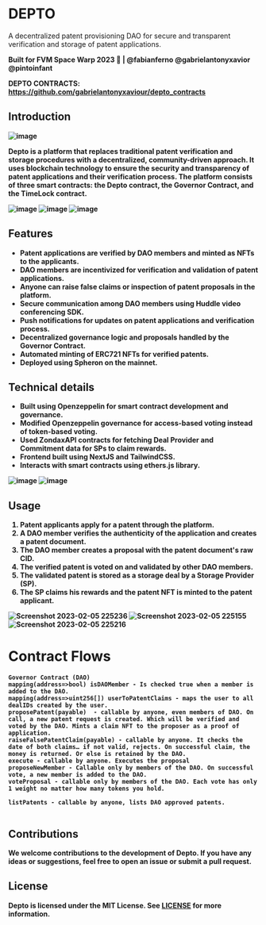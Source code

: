 # DEPTO
A decentralized patent provisioning DAO for secure and transparent verification and storage of patent applications.

<strong>Built for FVM Space Warp 2023 💫<strong> | 
@fabianferno
@gabrielantonyxavior
@pintoinfant


DEPTO CONTRACTS: https://github.com/gabrielantonyxaviour/depto_contracts

## Introduction
![image](https://user-images.githubusercontent.com/57835412/217038016-87c55cec-fea8-4717-a2d6-e2e1d907f923.png)


Depto is a platform that replaces traditional patent verification and storage procedures with a decentralized, community-driven approach. It uses blockchain technology to ensure the security and transparency of patent applications and their verification process. The platform consists of three smart contracts: the Depto contract, the Governor Contract, and the TimeLock contract.

![image](https://user-images.githubusercontent.com/57835412/217038136-4e3301a3-3869-4128-a047-fb088fe57a4f.png)
![image](https://user-images.githubusercontent.com/57835412/217038184-0930b3e0-65d4-4516-851b-7c136626e6ac.png)
![image](https://user-images.githubusercontent.com/57835412/217038203-5a24345d-9dd0-4a30-a10b-5d069efb9244.png)


## Features
- Patent applications are verified by DAO members and minted as NFTs to the applicants.
- DAO members are incentivized for verification and validation of patent applications.
- Anyone can raise false claims or inspection of patent proposals in the platform.
- Secure communication among DAO members using Huddle video conferencing SDK.
- Push notifications for updates on patent applications and verification process.
- Decentralized governance logic and proposals handled by the Governor Contract.
- Automated minting of ERC721 NFTs for verified patents.
- Deployed using Spheron on the mainnet.

## Technical details
- Built using Openzeppelin for smart contract development and governance.
- Modified Openzeppelin governance for access-based voting instead of token-based voting.
- Used ZondaxAPI contracts for fetching Deal Provider and Commitment data for SPs to claim rewards.
- Frontend built using NextJS and TailwindCSS.
- Interacts with smart contracts using ethers.js library.

![image](https://user-images.githubusercontent.com/57835412/217038240-5d5d4155-7a2f-4ca8-8ea2-4d84e8ae3a46.png)
![image](https://user-images.githubusercontent.com/57835412/217038317-c9bf7449-03f5-4cec-aa4c-35f638c89f29.png)


## Usage
1. Patent applicants apply for a patent through the platform.
2. A DAO member verifies the authenticity of the application and creates a patent document.
3. The DAO member creates a proposal with the patent document's raw CID.
4. The verified patent is voted on and validated by other DAO members.
5. The validated patent is stored as a storage deal by a Storage Provider (SP).
6. The SP claims his rewards and the patent NFT is minted to the patent applicant.

![Screenshot 2023-02-05 225236](https://user-images.githubusercontent.com/57835412/217434327-111605c4-dab1-49e4-8e91-35c04264617c.png)
![Screenshot 2023-02-05 225155](https://user-images.githubusercontent.com/57835412/217434339-1ed6d1ff-f7cf-461e-87a2-5682ad0a63f8.png)
![Screenshot 2023-02-05 225216](https://user-images.githubusercontent.com/57835412/217434353-7ab12bc6-43be-419b-92f7-d6772066349e.png)

# Contract Flows
```
Governor Contract (DAO)
mapping(address=>bool) isDAOMember - Is checked true when a member is added to the DAO.
mapping(address=>uint256[]) userToPatentClaims - maps the user to all dealIDs created by the user.
proposePatent(payable)  - callable by anyone, even members of DAO. On call, a new patent request is created. Which will be verified and voted by the DAO. Mints a claim NFT to the proposer as a proof of application.
raiseFalsePatentClaim(payable) - callable by anyone. It checks the date of both claims… if not valid, rejects. On successful claim, the money is returned. Or else is retained by the DAO.
execute - callable by anyone. Executes the proposal
proposeNewMember - Callable only by members of the DAO. On successful vote, a new member is added to the DAO.
voteProposal - callable only by members of the DAO. Each vote has only 1 weight no matter how many tokens you hold.

listPatents - callable by anyone, lists DAO approved patents.
 
```


## Contributions
We welcome contributions to the development of Depto. If you have any ideas or suggestions, feel free to open an issue or submit a pull request.

## License
Depto is licensed under the MIT License. See [LICENSE](LICENSE) for more information.
